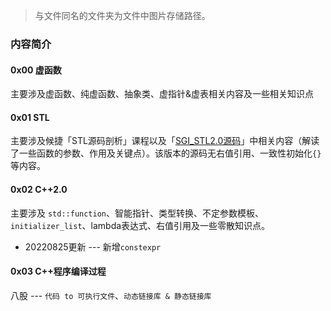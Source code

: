 > 与文件同名的文件夹为文件中图片存储路径。
### 内容简介

#### 0x00 虚函数
主要涉及虚函数、纯虚函数、抽象类、虚指针&虚表相关内容及一些相关知识点

#### 0x01 STL
主要涉及候捷「STL源码剖析」课程以及「[SGI_STL2.0源码](https://github.com/steveLauwh/SGI-STL/)」中相关内容（解读了一些函数的参数、作用及关键点）。该版本的源码无右值引用、一致性初始化`{}`等内容。

#### 0x02 C++2.0
主要涉及 `std::function`、智能指针、类型转换、不定参数模板、`initializer_list`、lambda表达式、右值引用及一些零散知识点。

- 20220825更新  ---  新增`constexpr`

#### 0x03 C++程序编译过程
八股 ---  `代码 to 可执行文件`、`动态链接库 & 静态链接库`